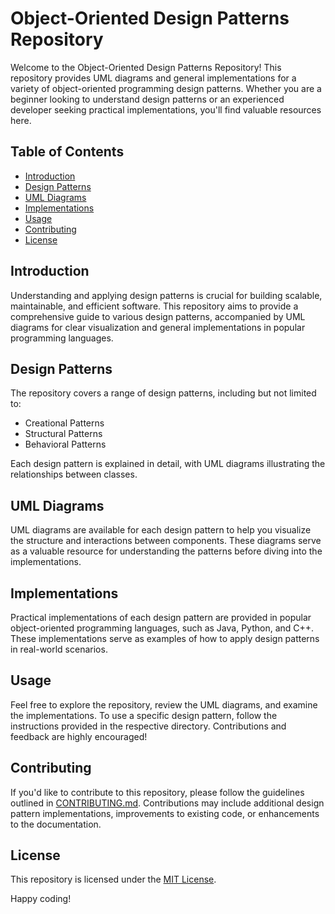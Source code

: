 # Object-Oriented Design Patterns Repository

Welcome to the Object-Oriented Design Patterns Repository! This repository provides UML diagrams and general implementations for a variety of object-oriented programming design patterns. Whether you are a beginner looking to understand design patterns or an experienced developer seeking practical implementations, you'll find valuable resources here.

## Table of Contents

- [Introduction](#introduction)
- [Design Patterns](#design-patterns)
- [UML Diagrams](#uml-diagrams)
- [Implementations](#implementations)
- [Usage](#usage)
- [Contributing](#contributing)
- [License](#license)

## Introduction

Understanding and applying design patterns is crucial for building scalable, maintainable, and efficient software. This repository aims to provide a comprehensive guide to various design patterns, accompanied by UML diagrams for clear visualization and general implementations in popular programming languages.

## Design Patterns

The repository covers a range of design patterns, including but not limited to:

- Creational Patterns
- Structural Patterns
- Behavioral Patterns

Each design pattern is explained in detail, with UML diagrams illustrating the relationships between classes.

## UML Diagrams

UML diagrams are available for each design pattern to help you visualize the structure and interactions between components. These diagrams serve as a valuable resource for understanding the patterns before diving into the implementations.

## Implementations

Practical implementations of each design pattern are provided in popular object-oriented programming languages, such as Java, Python, and C++. These implementations serve as examples of how to apply design patterns in real-world scenarios.

## Usage

Feel free to explore the repository, review the UML diagrams, and examine the implementations. To use a specific design pattern, follow the instructions provided in the respective directory. Contributions and feedback are highly encouraged!

## Contributing

If you'd like to contribute to this repository, please follow the guidelines outlined in [CONTRIBUTING.md](CONTRIBUTING.md). Contributions may include additional design pattern implementations, improvements to existing code, or enhancements to the documentation.

## License

This repository is licensed under the [MIT License](LICENSE).

Happy coding!
